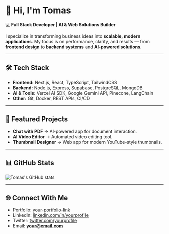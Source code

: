 # 👋 Hi, I'm Tomas

💻 **Full Stack Developer | AI & Web Solutions Builder**

I specialize in transforming business ideas into **scalable, modern applications**. My focus is on performance, clarity, and results — from **frontend design** to **backend systems** and **AI-powered solutions**.

---

## 🛠️ Tech Stack

* **Frontend:** Next.js, React, TypeScript, TailwindCSS
* **Backend:** Node.js, Express, Supabase, PostgreSQL, MongoDB
* **AI & Tools:** Vercel AI SDK, Google Gemini API, Pinecone, LangChain
* **Other:** Git, Docker, REST APIs, CI/CD

---

## 📌 Featured Projects

* **Chat with PDF** → AI-powered app for document interaction.
* **AI Video Editor** → Automated video editing tool.
* **Thumbnail Designer** → Web app for modern YouTube-style thumbnails.

---

## 📊 GitHub Stats

![Tomas's GitHub stats](https://github-readme-stats.vercel.app/api?username=your-username\&show_icons=true\&theme=tokyonight)

---

## 🌐 Connect With Me

* Portfolio: [your-portfolio-link](#)
* LinkedIn: [linkedin.com/in/yourprofile](#)
* Twitter: [twitter.com/yourprofile](#)
* Email: **[your@email.com](mailto:your@email.com)**
